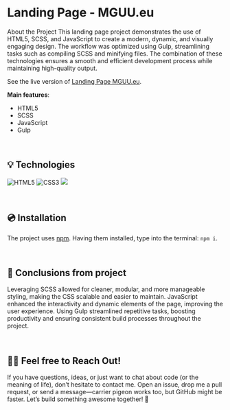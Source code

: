 # Landing Page - MGUU.eu

About the Project
This landing page project demonstrates the use of HTML5, SCSS, and JavaScript to create a modern, dynamic, and visually engaging design. The workflow was optimized using Gulp, streamlining tasks such as compiling SCSS and minifying files. The combination of these technologies ensures a smooth and efficient development process while maintaining high-quality output.

See the live version of [Landing Page MGUU.eu](https://code-mike-code.github.io/landing_page_project/).


**Main features**:
- HTML5
- SCSS
- JavaScript
- Gulp


&nbsp;
 
## 💡 Technologies
![HTML5](https://img.shields.io/badge/html5-%23E34F26.svg?style=for-the-badge&logo=html5&logoColor=white)
![CSS3](https://img.shields.io/badge/css3-%231572B6.svg?style=for-the-badge&logo=css3&logoColor=white)
<img src="https://skillicons.dev/icons?i=html,css,scss,javascript" /><br/>

&nbsp;
 
## 💿 Installation

The project uses [npm](https://www.npmjs.com/). Having them installed, type into the terminal: `npm i`.


&nbsp;

## 💭 Conclusions from project

Leveraging SCSS allowed for cleaner, modular, and more manageable styling, making the CSS scalable and easier to maintain. JavaScript enhanced the interactivity and dynamic elements of the page, improving the user experience. Using Gulp streamlined repetitive tasks, boosting productivity and ensuring consistent build processes throughout the project.


&nbsp;

## 🙋‍♂️ Feel free to Reach Out!
If you have questions, ideas, or just want to chat about code (or the meaning of life), don’t hesitate to contact me. Open an issue, drop me a pull request, or send a message—carrier pigeon works too, but GitHub might be faster. Let’s build something awesome together! 🚀


